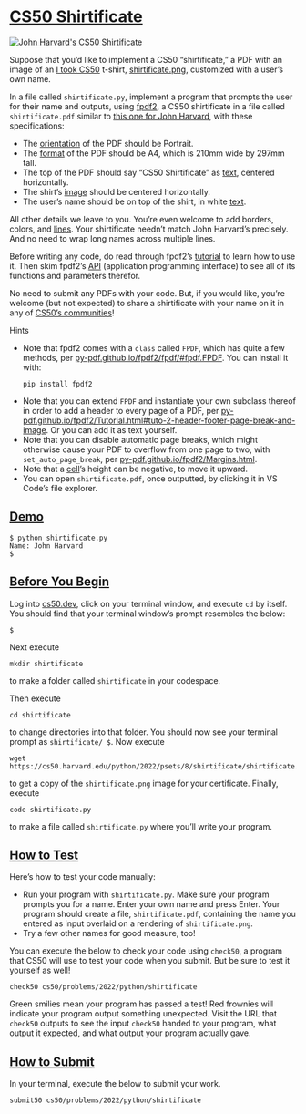 # [CS50 Shirtificate](#cs50-shirtificate)

[<img src="jharvard.png" class="float-end img-thumbnail ms-2 w-50"
alt="John Harvard&#39;s CS50 Shirtificate" />](jharvard.pdf)

Suppose that you’d like to implement a CS50 “shirtificate,” a PDF with
an image of an [I took
CS50](https://cs50.harvardshop.com/collections/print/products/i-took-cs50-unisex-t-shirt)
t-shirt, [shirtificate.png](shirtificate.png), customized with a user’s
own name.

In a file called `shirtificate.py`, implement a program that prompts the
user for their name and outputs, using
[fpdf2](https://pypi.org/project/fpdf2/), a CS50 shirtificate in a file
called `shirtificate.pdf` similar to [this one for John
Harvard](jharvard.pdf), with these specifications:

-   The
    [orientation](https://py-pdf.github.io/fpdf2/PageFormatAndOrientation.html)
    of the PDF should be Portrait.
-   The
    [format](https://py-pdf.github.io/fpdf2/PageFormatAndOrientation.html)
    of the PDF should be A4, which is 210mm wide by 297mm tall.
-   The top of the PDF should say “CS50
    Shirtificate” as [text](https://py-pdf.github.io/fpdf2/Text.html),
    centered horizontally.
-   The shirt’s
    [image](https://py-pdf.github.io/fpdf2/Images.html) should be
    centered horizontally.
-   The user’s name should be on top of the
    shirt, in white
    [text](https://py-pdf.github.io/fpdf2/TextStyling.html).

All other details we leave to you. You’re even welcome to add borders,
colors, and [lines](https://py-pdf.github.io/fpdf2/Shapes.html#lines).
Your shirtificate needn’t match John Harvard’s precisely. And no need to
wrap long names across multiple lines.

Before writing any code, do read through fpdf2’s
[tutorial](https://py-pdf.github.io/fpdf2/Tutorial.html) to learn how to
use it. Then skim fpdf2’s [API](https://py-pdf.github.io/fpdf2/fpdf/)
(application programming interface) to see all of its functions and
parameters therefor.

No need to submit any PDFs with your code. But, if you would like,
you’re welcome (but not expected) to share a shirtificate with your name
on it in any of [CS50’s
communities](https://cs50.harvard.edu/python/communities)!

Hints

-   Note that fpdf2 comes with a `class`
    called `FPDF`, which has quite a few methods, per
    [py-pdf.github.io/fpdf2/fpdf/#fpdf.FPDF](https://py-pdf.github.io/fpdf2/fpdf/#fpdf.FPDF).
    You can install it with:
    ``` highlight
    pip install fpdf2
    ```
-   Note that you can extend `FPDF` and
    instantiate your own subclass thereof in order to add a header to
    every page of a PDF, per
    [py-pdf.github.io/fpdf2/Tutorial.html#tuto-2-header-footer-page-break-and-image](https://py-pdf.github.io/fpdf2/Tutorial.html#tuto-2-header-footer-page-break-and-image).
    Or you can add it as text yourself.
-   Note that you can disable automatic page
    breaks, which might otherwise cause your PDF to overflow from one
    page to two, with `set_auto_page_break`, per
    [py-pdf.github.io/fpdf2/Margins.html](https://py-pdf.github.io/fpdf2/Margins.html).
-   Note that a
    [cell](https://py-pdf.github.io/fpdf2/Text.html#cell)’s height can
    be negative, to move it upward.
-   You can open `shirtificate.pdf`, once
    outputted, by clicking it in VS Code’s file explorer.


## [Demo](#demo)

``` highlight
$ python shirtificate.py                                                        
Name: John Harvard                                                              
$
```


## [Before You Begin](#before-you-begin)

Log into [cs50.dev](https://cs50.dev/), click on your terminal window,
and execute `cd` by itself. You should find that your terminal window’s
prompt resembles the below:

``` highlight
$
```

Next execute

``` highlight
mkdir shirtificate
```

to make a folder called `shirtificate` in your codespace.

Then execute

``` highlight
cd shirtificate
```

to change directories into that folder. You should now see your terminal
prompt as `shirtificate/ $`. Now execute

``` highlight
wget https://cs50.harvard.edu/python/2022/psets/8/shirtificate/shirtificate.png
```

to get a copy of the `shirtificate.png` image for your certificate.
Finally, execute

``` highlight
code shirtificate.py
```

to make a file called `shirtificate.py` where you’ll write your program.


## [How to Test](#how-to-test)

Here’s how to test your code manually:

-   Run your program with `shirtificate.py`.
    Make sure your program prompts you for a name. Enter your own name
    and press Enter. Your program should create a file,
    `shirtificate.pdf`, containing the name you entered as input
    overlaid on a rendering of `shirtificate.png`.
-   Try a few other names for good measure,
    too!

You can execute the below to check your code using `check50`, a program
that CS50 will use to test your code when you submit. But be sure to
test it yourself as well!

``` highlight
check50 cs50/problems/2022/python/shirtificate
```

Green smilies mean your program has passed a test! Red frownies will
indicate your program output something unexpected. Visit the URL that
`check50` outputs to see the input `check50` handed to your program,
what output it expected, and what output your program actually gave.


## [How to Submit](#how-to-submit)

In your terminal, execute the below to submit your work.

``` highlight
submit50 cs50/problems/2022/python/shirtificate
```